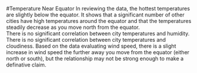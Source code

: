 #Temperature Near Equator
In reviewing the data, the hottest temperatures are slightly below the equator.  It shows that a significant number of other cities have high temperatures around the equator and that the temperatures steadily decrease as you move north from the equator.  
There is no significant correlation between city temperatures and humidity.
There is no significant correlation between city temperatures and cloudiness.
Based on the data evaluating wind speed, there is a slight increase in wind speed the further away you move from the equator (either north or south), but the relationship may not be strong enough to make a definative claim.  

